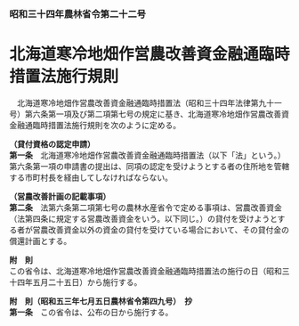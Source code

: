 ### 昭和三十四年農林省令第二十二号  
# 北海道寒冷地畑作営農改善資金融通臨時措置法施行規則  
　北海道寒冷地畑作営農改善資金融通臨時措置法（昭和三十四年法律第九十一号）第六条第一項及び第二項第七号の規定に基き、北海道寒冷地畑作営農改善資金融通臨時措置法施行規則を次のように定める。  
  
**（貸付資格の認定申請）**  
**第一条**　北海道寒冷地畑作営農改善資金融通臨時措置法（以下「法」という。）第六条第一項の申請書の提出は、同項の認定を受けようとする者の住所地を管轄する市町村長を経由してしなければならない。  
  
**（営農改善計画の記載事項）**  
**第二条**　法第六条第二項第七号の農林水産省令で定める事項は、営農改善資金（法第四条に規定する営農改善資金をいう。以下同じ。）の貸付を受けようとする者が営農改善資金以外の資金の貸付を受けている場合において、その貸付金の償還計画とする。  
  
**附　則**  
この省令は、北海道寒冷地畑作営農改善資金融通臨時措置法の施行の日（昭和三十四年五月二十五日）から施行する。  
  
**附　則（昭和五三年七月五日農林省令第四九号）　抄**  
**第一条**　この省令は、公布の日から施行する。  
  
